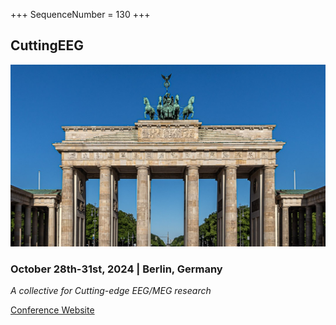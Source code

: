 +++
SequenceNumber = 130
+++

## CuttingEEG 

![Berlin](/assets/images/berlin.jpg 'Berlin')

### October 28th-31st, 2024 | Berlin, Germany

*A collective for Cutting-edge EEG/MEG research*

[Conference Website](https://cuttingeeg.org)
